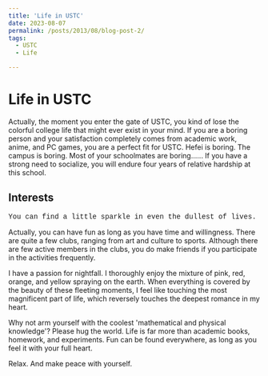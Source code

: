 ```yaml
---
title: 'Life in USTC'
date: 2023-08-07
permalink: /posts/2013/08/blog-post-2/
tags:
  - USTC
  - Life

---
```


Life in USTC
============
Actually, the moment you enter the gate of USTC, you kind of lose the colorful college life that might ever exist in your mind. If you are a boring person and your satisfaction completely comes from academic work, anime, and PC games, you are a perfect fit for USTC. Hefei is boring. The campus is boring. Most of your schoolmates are boring...... If you have a strong need to socialize, you will endure four years of relative hardship at this school.

Interests
----------
<span style="font-family: 'Courier New', monospace">You can find a little sparkle in even the dullest of lives.</span>

<!--The first and the most important tip to bear in mind, I reckon, is to  gain the ability to 'ignore'. Ignore the bias, the prejudice, the scoff, the misunderstanding. The only thing you have to pursue is to be yourself. The campus of a college should be inclusive. -->
Actually, you can have fun as long as you have time and willingness. There are quite a few clubs, ranging from art and culture to sports. Although there are few active members in the clubs, you do make friends if you participate in the activities frequently. 
<!--这里要放照片-->

I have a passion for nightfall. I thoroughly enjoy the mixture of pink, red, orange, and yellow spraying on the earth. When everything is covered by the beauty of these fleeting moments, I feel like touching the most magnificent part of life, which reversely touches the deepest romance in my heart.
<!--这里要放照片-->

Why not arm yourself with the coolest 'mathematical and physical knowledge'? Please hug the world. Life is far more than academic books, homework, and experiments. Fun can be found everywhere, as long as you feel it with your full heart.

Relax. And make peace with yourself.
